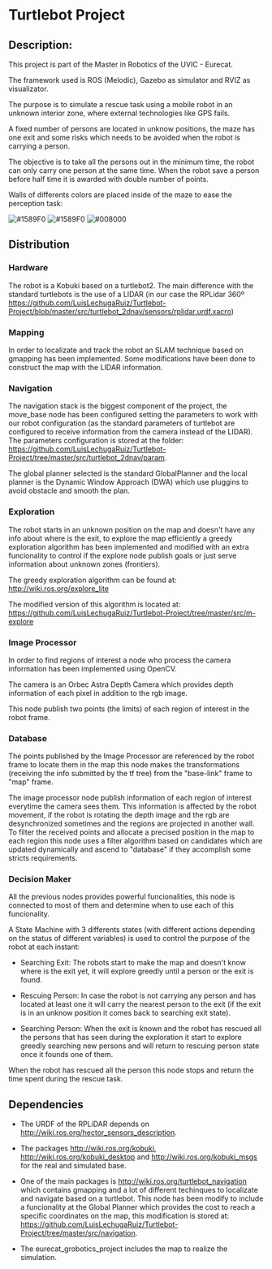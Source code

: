 
# Turtlebot Project
## Description:

This project is part of the Master in Robotics of the UVIC - Eurecat.

The framework used is ROS (Melodic), Gazebo as simulator and RVIZ as visualizator.

The purpose is to simulate a rescue task using a mobile robot in an unknown interior zone, where external technologies like GPS fails.

A fixed number of persons are located in unknow positions, the maze has one exit and some risks which needs to be avoided when the robot is carrying a person. 

The objective is to take all the persons out in the minimum time, the robot can only carry one person at the same time. When the robot save a person before half time it is awarded with double number of points. 

Walls of differents colors are placed inside of the maze to ease the perception task:

![#1589F0](https://placehold.it/100/1589F0/ffffff/?text=PERS)  ![#1589F0](https://placehold.it/100/f03c15/ffffff/?text=RISK)
![#008000](https://placehold.it/100/008000/ffffff/?text=EXIT)  

## Distribution

### Hardware
The robot is a Kobuki based on a turtlebot2. The main difference with the standard turtlebots is the use of a LIDAR (in our case the RPLidar 360º https://github.com/LuisLechugaRuiz/Turtlebot-Project/blob/master/src/turtlebot_2dnav/sensors/rplidar.urdf.xacro)

### Mapping

In order to localizate and track the robot an SLAM technique based on gmapping has been implemented. Some modifications have been done to construct the map with the LIDAR information. 

### Navigation

The navigation stack is the biggest component of the project, the move_base node has been configured setting the parameters to work with our robot configuration (as the standard parameters of turtlebot are configured to receive information from the camera instead of the LIDAR). The parameters configuration is stored at the folder: https://github.com/LuisLechugaRuiz/Turtlebot-Project/tree/master/src/turtlebot_2dnav/param.

The global planner selected is the standard GlobalPlanner and the local planner is the Dynamic Window Approach (DWA) which use pluggins to avoid obstacle and smooth the plan.

### Exploration

The robot starts in an unknown position on the map and doesn't have any info about where is the exit, to explore the map efficiently a greedy exploration algorithm has been implemented and modified with an extra funcionality to control if the explore node publish goals or just serve information about unknown zones (frontiers).

The greedy exploration algorithm can be found at: http://wiki.ros.org/explore_lite

The modified version of this algorithm is located at: https://github.com/LuisLechugaRuiz/Turtlebot-Project/tree/master/src/m-explore

### Image Processor

In order to find regions of interest a node who process the camera information has been implemented using OpenCV.

The camera is an Orbec Astra Depth Camera which provides depth information of each pixel in addition to the rgb image.

This node publish two points (the limits) of each region of interest in the robot frame.

### Database

The points published by the Image Processor are referenced by the robot frame to locate them in the map this node makes the transformations (receiving the info submitted by the tf tree) from the "base-link" frame to "map" frame.

The image processor node publish information of each region of interest everytime the camera sees them. This information is affected by the robot movement, if the robot is rotating the depth image and the rgb are desynchronized sometimes and the regions are projected in another wall. To filter the received points and allocate a precised position in the map to each region this node uses a filter algorithm based on candidates which are updated dynamically and ascend to "database" if they accomplish some stricts requirements. 

### Decision Maker

All the previous nodes provides powerful funcionalities, this node is connected to most of them and determine when to use each of this funcionality.

A State Machine with 3 differents states (with different actions depending on the status of different variables) is used to control the purpose of the robot at each instant:

- Searching Exit: The robots start to make the map and doesn't know where is the exit yet, it will explore greedly until a person or the exit is found.

- Rescuing Person: In case the robot is not carrying any person and has located at least one it will carry the nearest person to the exit (if the exit is in an unknow position it comes back to searching exit state).

- Searching Person: When the exit is known and the robot has rescued all the persons that has seen during the exploration it start to explore greedly searching new persons and will return to rescuing person state once it founds one of them.

When the robot has rescued all the person this node stops and return the time spent during the rescue task.


## Dependencies


- The URDF of the RPLiDAR depends on http://wiki.ros.org/hector_sensors_description.

- The packages http://wiki.ros.org/kobuki, http://wiki.ros.org/kobuki_desktop and http://wiki.ros.org/kobuki_msgs for the real and simulated base.

- One of the main packages is http://wiki.ros.org/turtlebot_navigation which contains gmapping and a lot of different techinques to localizate and navigate based on a turtlebot. This node has been modify to include a funcionality at the Global Planner which provides the cost to reach a specific coordinates on the map, this modification is stored at: https://github.com/LuisLechugaRuiz/Turtlebot-Project/tree/master/src/navigation. 

- The eurecat_grobotics_project includes the map to realize the simulation.

